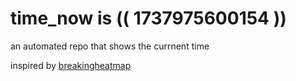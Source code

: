 # time_now is (( 1737975600154 ))

an automated repo that shows the currnent time

inspired by [breakingheatmap](https://github.com/breakingheatmap/breakingheatmap)